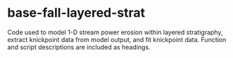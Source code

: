 # base-fall-layered-strat
Code used to model 1-D stream power erosion within layered stratigraphy, extract knickpoint data from model output, and fit knickpoint data. Function and script descriptions are included as headings.
